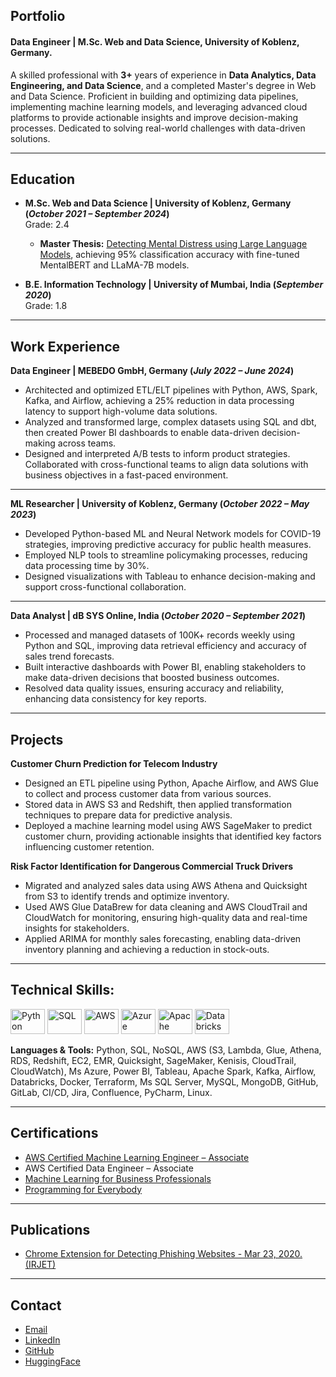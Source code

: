 
## Portfolio

#### Data Engineer | M.Sc. Web and Data Science, University of Koblenz, Germany.

A skilled professional with **3+** years of experience in **Data Analytics, Data Engineering, and Data Science**, and a completed Master's degree in Web and Data Science. Proficient in building and optimizing data pipelines, implementing machine learning models, and leveraging advanced cloud platforms to provide actionable insights and improve decision-making processes. Dedicated to solving real-world challenges with data-driven solutions.

---

## Education


- **M.Sc. Web and Data Science | University of Koblenz, Germany (_October 2021 – September 2024_)**  
  Grade: 2.4  
  - **Master Thesis:** [Detecting Mental Distress using Large Language Models](https://kola.opus.hbz-nrw.de/frontdoor/index/index/start/0/rows/10/sortfield/score/sortorder/desc/searchtype/simple/query/bhavya+shah/docId/2468), achieving 95% classification accuracy with fine-tuned MentalBERT and LLaMA-7B models.

- **B.E. Information Technology | University of Mumbai, India (_September 2020_)**  
  Grade: 1.8

---

## Work Experience

**Data Engineer | MEBEDO GmbH, Germany (_July 2022 – June 2024_)**
- Architected and optimized ETL/ELT pipelines with Python, AWS, Spark, Kafka, and Airflow, achieving a 25% reduction in data processing latency to support high-volume data solutions.
- Analyzed and transformed large, complex datasets using SQL and dbt, then created Power BI dashboards to enable data-driven decision-making across teams.
- Designed and interpreted A/B tests to inform product strategies. Collaborated with cross-functional teams to align data solutions with business objectives in a fast-paced environment.

---

**ML Researcher | University of Koblenz, Germany (_October 2022 – May 2023_)**
- Developed Python-based ML and Neural Network models for COVID-19 strategies, improving predictive accuracy for public health measures.
- Employed NLP tools to streamline policymaking processes, reducing data processing time by 30%.
- Designed visualizations with Tableau to enhance decision-making and support cross-functional collaboration.

---

**Data Analyst | dB SYS Online, India (_October 2020 – September 2021_)**
- Processed and managed datasets of 100K+ records weekly using Python and SQL, improving data retrieval efficiency and accuracy of sales trend forecasts.
- Built interactive dashboards with Power BI, enabling stakeholders to make data-driven decisions that boosted business outcomes.
- Resolved data quality issues, ensuring accuracy and reliability, enhancing data consistency for key reports.

---

## Projects

**Customer Churn Prediction for Telecom Industry**
- Designed an ETL pipeline using Python, Apache Airflow, and AWS Glue to collect and process customer data from various sources.
- Stored data in AWS S3 and Redshift, then applied transformation techniques to prepare data for predictive analysis.
- Deployed a machine learning model using AWS SageMaker to predict customer churn, providing actionable insights that identified key factors influencing customer retention.

**Risk Factor Identification for Dangerous Commercial Truck Drivers**
- Migrated and analyzed sales data using AWS Athena and Quicksight from S3 to identify trends and optimize inventory.
- Used AWS Glue DataBrew for data cleaning and AWS CloudTrail and CloudWatch for monitoring, ensuring high-quality data and real-time insights for stakeholders.
- Applied ARIMA for monthly sales forecasting, enabling data-driven inventory planning and achieving a reduction in stock-outs.

---

## Technical Skills:
<p align="justify">
  <img src="https://upload.wikimedia.org/wikipedia/commons/c/c3/Python-logo-notext.svg" width="55" height="40" alt="Python">
  <img src="https://upload.wikimedia.org/wikipedia/commons/8/87/Sql_data_base_with_logo.png" width="55" height="40" alt="SQL">
  <img src="https://upload.wikimedia.org/wikipedia/commons/9/93/Amazon_Web_Services_Logo.svg" width="55" height=40" alt="AWS">
  <img src="https://upload.wikimedia.org/wikipedia/commons/a/a8/Microsoft_Azure_Logo.svg" width="55" height="40" alt="Azure">
  <img src="https://miro.medium.com/max/3128/1*sQGVLk43kXJTEw1mtJRoDw.png" width="55" height="40" alt="Apache Spark">
  <img src="https://upload.wikimedia.org/wikipedia/commons/6/63/Databricks_Logo.png" width="55" height="40" alt="Databricks">
</p>


**Languages & Tools:** Python, SQL, NoSQL, AWS (S3, Lambda, Glue, Athena, RDS, Redshift, EC2, EMR, Quicksight, SageMaker, Kenisis, CloudTrail, CloudWatch), Ms Azure, Power BI, Tableau, Apache Spark, Kafka, Airflow, Databricks, Docker, Terraform, Ms SQL Server, MySQL, MongoDB, GitHub, GitLab, CI/CD, Jira, Confluence, PyCharm, Linux.

---


## Certifications
- [AWS Certified Machine Learning Engineer – Associate](https://www.credly.com/badges/0e706947-32bf-4d88-8428-7a3ef9324a3b/public_url)
- AWS Certified Data Engineer – Associate
- [Machine Learning for Business Professionals](https://www.coursera.org/verify/DT9PEYBPVPX9)
- [Programming for Everybody](https://www.coursera.org/verify/DPN6ADSC8UJH)

---
## Publications
- [Chrome Extension for Detecting Phishing Websites - Mar 23, 2020. (IRJET)](https://www.irjet.net/archives/V7/i3/IRJET-V7I3590.pdf)

---

## Contact
- [Email](mailto:shahbhavya2021@gmail.com)
- [LinkedIn](https://linkedin.com/in/bhavya-ashvin-shah)
- [GitHub](https://github.com/bhavya998)
- [HuggingFace](https://huggingface.co/slimshady07/Mental_BERT)
